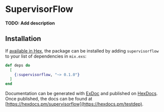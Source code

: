 # SupervisorFlow

**TODO: Add description**

## Installation

If [available in Hex](https://hex.pm/docs/publish), the package can be installed
by adding `supervisorflow` to your list of dependencies in `mix.exs`:

```elixir
def deps do
  [
    {:supervisorflow, "~> 0.1.0"}
  ]
end
```

Documentation can be generated with [ExDoc](https://github.com/elixir-lang/ex_doc)
and published on [HexDocs](https://hexdocs.pm). Once published, the docs can
be found at [https://hexdocs.pm/supervisorflow](https://hexdocs.pm/testdep).

